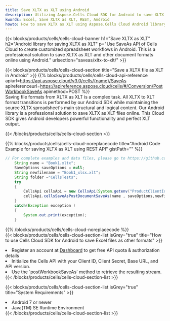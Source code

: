 ```yaml
---
title: Save XLTX as XLT using Android 
description: Utilizing Aspose.Cells Cloud SDK for Android to save XLTX format file as XLT format file. 
kwords: Excel, Save XLTX as XLT, REST, Android
howto: How to save XLTX as XLT using Aspose.Cells Cloud Android library.
---
```



{{< blocks/products/cells/cells-cloud-banner h1="Save XLTX as XLT" h2="Android library for saving XLTX as XLT" p="Use SaveAs API of Cells Cloud to create customized spreadsheet workflows in Android. This is a professional solution to save XLTX as XLT and other document formats online using Android." urlsection="saveas/xltx-to-xlt/" >}}

{{< blocks/products/cells/cells-cloud-section  title="Save a XLTX file as XLT in Android" >}}
{{% blocks/products/cells/cells-cloud-api-reference  apiurl=https://api.aspose.cloud/v3.0/cells/{name}/SaveAs  apireferenceurl=https://apireference.aspose.cloud/cells/#/Conversion/PostWorkbookSaveAs  apimethod=POST %}}
<br/>
Saving file formats from XLTX as XLT is a complex task. All XLTX to XLT format transitions is performed by our Android SDK while maintaining the source XLTX spreadsheet's main structural and logical content. Our Android library is a professional solution to save XLTX as XLT files online. This Cloud SDK gives Android developers powerful functionality and perfect XLT output.

{{< /blocks/products/cells/cells-cloud-section >}}

{{% blocks/products/cells/cells-cloud-noreplacecode title="Android Code Example for saving XLTX as XLT using REST API" gistPath="" %}}
  
```java
// For complete examples and data files, please go to https://github.com/aspose-cells-cloud/aspose-cells-cloud-android/
    String name = "Book1.xltx";
    SaveOptions saveOptions = null;
    String newfilename = "Book1_xlsx.xlt";
    String folder ="CellsTests";
    try
    {
        CellsApi cellsApi = new CellsApi(System.getenv("ProductClientId"), System.getenv("ProductClientSecret"));
        cellsApi.cellsSaveAsPostDocumentSaveAs(name , saveOptions,newfilename,false,false,folder,null,null,null,true);                       
    }
    catch(Exception exception )
    {
        System.out.print(exception);
    }
```
  
{{% /blocks/products/cells/cells-cloud-noreplacecode  %}}
<br/>
{{< blocks/products/cells/cells-cloud-section-list isGrey="true"  title="How to use Cells Cloud SDK for Android to save Excel files as other formats" >}}
<li>Register an account at <a href="https://dashboard.aspose.cloud/">Dashboard</a> to get free API quota & authorization details</li>
<li>Initialize the Cells API with your Client ID, Client Secret, Base URL, and API version.</li>
<li>Use the `postWorkbookSaveAs` method to retrieve the resulting stream.</li>
{{< /blocks/products/cells/cells-cloud-section-list >}}

{{< blocks/products/cells/cells-cloud-section-list isGrey="true"  title="System Requirements" >}}
<li>Android 7 or newer</li>
<li>Java(TM) SE Runtime Environment</li>
{{< /blocks/products/cells/cells-cloud-section-list >}}

